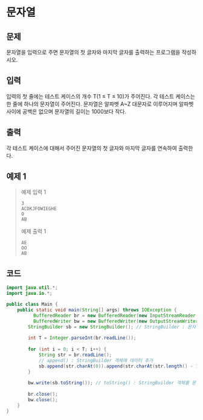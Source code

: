 # 문자열

## 문제
문자열을 입력으로 주면 문자열의 첫 글자와 마지막 글자를 출력하는 프로그램을 작성하시오.

## 입력
입력의 첫 줄에는 테스트 케이스의 개수 T(1 ≤ T ≤ 10)가 주어진다. 각 테스트 케이스는 한 줄에 하나의 문자열이 주어진다. 문자열은 알파벳 A~Z 대문자로 이루어지며 알파벳 사이에 공백은 없으며 문자열의 길이는 1000보다 작다.

## 출력
각 테스트 케이스에 대해서 주어진 문자열의 첫 글자와 마지막 글자를 연속하여 출력한다.

## 예제 1

> 예제 입력 1
> ```
> 3
> ACDKJFOWIEGHE
> O
> AB
> ```
> 예제 출력 1
> ```
> AE
> OO
> AB
> ```


## 코드
```java
import java.util.*;
import java.io.*;

public class Main {
    public static void main(String[] args) throws IOException {
	      BufferedReader br = new BufferedReader(new InputStreamReader(System.in));
	      BufferedWriter bw = new BufferedWriter(new OutputStreamWriter(System.out));
        StringBuilder sb = new StringBuilder(); // StringBuilder : 문자열을 효율적으로 다룰 수 있는 클래스
        
        int T = Integer.parseInt(br.readLine());
        
        for (int i = 0; i < T; i++) {
            String str = br.readLine();
            // append() : StringBuilder 객체에 데이터 추가
            sb.append(str.charAt(0)).append(str.charAt(str.length() - 1)).append("\n");
        }
        
        bw.write(sb.toString()); // toString() : StringBuilder 객체를 문자열로 변환
        
        br.close();
        bw.close();
    }
}
```
